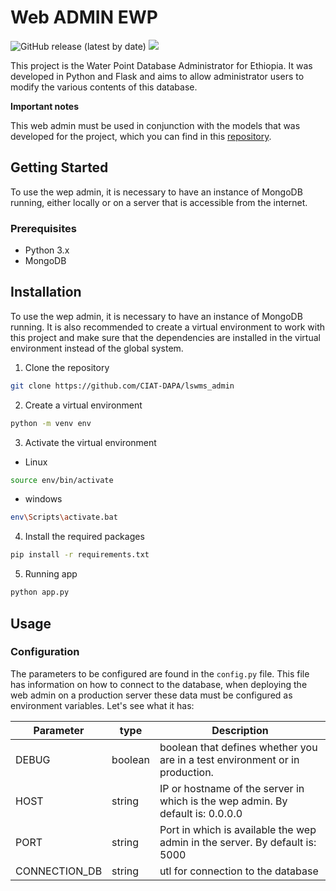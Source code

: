 # Web ADMIN EWP

![GitHub release (latest by date)](https://img.shields.io/github/v/release/CIAT-DAPA/lswms_admin) ![](https://img.shields.io/github/v/tag/CIAT-DAPA/lswms_admin)

This project is the Water Point Database Administrator for Ethiopia. It was developed in Python and Flask and aims to allow administrator users to modify the various contents of this database.

**Important notes**

This web admin must be used in conjunction with the models that was developed for the project, which you can find in this [repository](https://github.com/CIAT-DAPA/lswms_models).

## Getting Started

To use the wep admin, it is necessary to have an instance of MongoDB running, either locally or on a server that is accessible from the internet.

### Prerequisites

- Python 3.x
- MongoDB

## Installation

To use the wep admin, it is necessary to have an instance of MongoDB running. It is also recommended to create a virtual environment to work with this project and make sure that the dependencies are installed in the virtual environment instead of the global system.

1. Clone the repository
````sh
git clone https://github.com/CIAT-DAPA/lswms_admin
````

2. Create a virtual environment
````sh
python -m venv env
````

3. Activate the virtual environment
- Linux
````sh
source env/bin/activate
````
- windows
````sh
env\Scripts\activate.bat
````

4. Install the required packages

````sh
pip install -r requirements.txt
````

5. Running app

````sh
python app.py
````

## Usage

### Configuration

The parameters to be configured are found in the `config.py` file. This file has information on how to connect to the database, when deploying the web admin on a production server these data must be configured as environment variables. Let's see what it has:

| Parameter     |type   | Description|
|---------------|-------|------------|
|DEBUG          |boolean|boolean that defines whether you are in a test environment or in production.|
|HOST           |string |IP or hostname of the server in which is the wep admin. By default is: 0.0.0.0|
|PORT           |string |Port in which is available the wep admin in the server. By default is: 5000   |
|CONNECTION_DB  |string |utl for connection to the database                                          |


